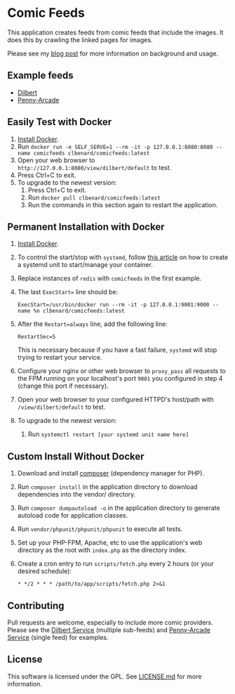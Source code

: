 # Comic Feeds
This application creates feeds from comic feeds that include the images. It does this by crawling the linked pages for images.

Please see my [blog post](http://chrisbenard.net/2013/06/28/how-to-fix-the-dilbert.com-rss-feed/) for more information on background and usage.

## Example feeds
* [Dilbert](http://comicfeeds.chrisbenard.net/view/dilbert/default)
* [Penny-Arcade](http://comicfeeds.chrisbenard.net/view/pennyarcade/default)

## Easily Test with Docker
1. [Install Docker](https://docs.docker.com/engine/install/ubuntu/).
2. Run `docker run -e SELF_SERVE=1 --rm -it -p 127.0.0.1:8080:8080 --name comicfeeds clbenard/comicfeeds:latest`
3. Open your web browser to `http://127.0.0.1:8080/view/dilbert/default` to test.
4. Press Ctrl+C to exit.
5. To upgrade to the newest version:
   1. Press Ctrl+C to exit.
   2. Run `docker pull clbenard/comicfeeds:latest`
   3. Run the commands in this section again to restart the application.

## Permanent Installation with Docker
1. [Install Docker](https://docs.docker.com/engine/install/ubuntu/).
2. To control the start/stop with `systemd`, follow [this article](https://blog.container-solutions.com/running-docker-containers-with-systemd) on how to create a systemd unit to start/manage your container.
3. Replace instances of `redis` with `comicfeeds` in the first example.
4. The last `ExecStart=` line should be:

    ```ExecStart=/usr/bin/docker run --rm -it -p 127.0.0.1:9001:9000 --name %n clbenard/comicfeeds:latest```
5. After the `Restart=always` line, add the following line:

    ```RestartSec=5```

    This is necessary because if you have a fast failure, `systemd` will stop trying to restart your service.
6. Configure your nginx or other web browser to `proxy_pass` all requests to the FPM running on your localhost's port `9001` you configured in step 4 (change this port if necessary).
7. Open your web browser to your configured HTTPD's host/path with `/view/dilbert/default` to test.
8. To upgrade to the newest version:
   1. Run `systemctl restart [your systemd unit name here]`

## Custom Install Without Docker
1. Download and install [composer](https://getcomposer.org/doc/00-intro.md) (dependency manager for PHP).
2. Run `composer install` in the application directory to download dependencies into the vendor/ directory.
3. Run `composer dumpautoload -o` in the application directory to generate autoload code for application classes.
4. Run `vendor/phpunit/phpunit/phpunit` to execute all tests.
5. Set up your PHP-FPM, Apache, etc to use the application's web directory as the root with `index.php` as the directory index.
6. Create a cron entry to run `scripts/fetch.php` every 2 hours (or your desired schedule):
    
    ```* */2 * * * /path/to/app/scripts/fetch.php 2>&1```

## Contributing
Pull requests are welcome, especially to include more comic providers. Please see the [Dilbert Service](classes/DilbertService.php) (multiple sub-feeds) and [Penny-Arcade Service](classes/PennyArcadeService.php) (single feed) for examples.

## License
This software is licensed under the GPL. See [LICENSE.md](LICENSE.md) for more information.